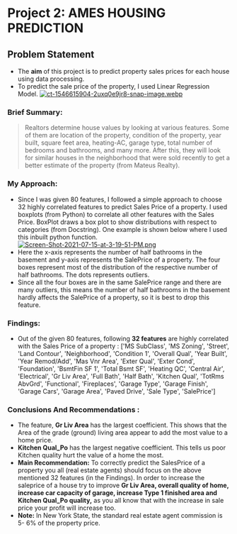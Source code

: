 #   **Project 2: AMES HOUSING PREDICTION**
## Problem Statement

- The **aim** of this project is to predict property sales prices for each house using data processing.
- To predict the sale price of the property, I used Linear Regression Model. 
[![ct-1546615904-2uxq0e9jr8-snap-image.webp](https://i.postimg.cc/1X0gTJRW/ct-1546615904-2uxq0e9jr8-snap-image.webp)](https://postimg.cc/PvxrvbwZ)

### Brief Summary:
> Realtors determine house values by looking at various features. Some of them are location of the property, condition of the property, year built, square feet area, heating-AC, garage type, total number of bedrooms and bathrooms, and many more. After this, they will look for similar houses in the neighborhood that were sold recently to get a better estimate of the property (from Mateus Realty). 

### **My Approach:**
- Since I was given 80 features, I followed a simple approach to choose 32 highly correlated features to predict Sales Price of a property. I used boxplots (from Python) to correlate all other features with the Sales Price. BoxPlot draws a box plot to show distributions with respect to categories (from Docstring). One example is shown below where I used this inbuilt python function.
[![Screen-Shot-2021-07-15-at-3-19-51-PM.png](https://i.postimg.cc/hGWxcn0j/Screen-Shot-2021-07-15-at-3-19-51-PM.png)](https://postimg.cc/Wd8twQCL)
- Here the x-axis represents the number of half bathrooms in the basement and y-axis represents the SalePrice of a property. The four boxes represent most of the distribution of the respective number of half bathrooms. The dots represents outliers. 
- Since all the four boxes are in the same SalePrice range and there are many outliers, this means the number of half bathrooms in the basement hardly affects the SalePrice of a property, so it is best to drop this feature.
### **Findings:**
- Out of the given 80 features, following **32 features** are highly correlated with the Sales Price of a property : 
       ['MS SubClass', 'MS Zoning', 'Street', 'Land Contour',
       'Neighborhood', 'Condition 1', 'Overall Qual', 'Year Built',
       'Year Remod/Add', 'Mas Vnr Area', 'Exter Qual', 'Exter Cond',
       'Foundation', 'BsmtFin SF 1', 'Total Bsmt SF', 'Heating QC',
       'Central Air', 'Electrical', 'Gr Liv Area', 'Full Bath', 'Half Bath',
       'Kitchen Qual', 'TotRms AbvGrd', 'Functional', 'Fireplaces',
       'Garage Type', 'Garage Finish', 'Garage Cars', 'Garage Area',
       'Paved Drive', 'Sale Type', 'SalePrice']
### Conclusions And Recommendations :
- The feature, **Gr Liv Area** has the largest coefficient. This shows that the Area of the grade (ground) living area appear to add the most value to a home price.
- **Kitchen Qual_Po** has the largest negative coefficient. This tells us poor Kitchen quality hurt the value of a home the most.
- **Main Recommendation:** To correctly predict the SalesPrice of a property you all (real estate agents) should focus on the above mentioned 32 features (in the Findings). In order to increase the saleprice of a house try to improve **Gr Liv Area, overall quality of home, increase car capacity of garage, increase Type 1 finished area and Kitchen Qual_Po quality,** as you all know that with the increase in sale price your profit will increase too. 
- **Note:** In New York State, the standard real estate agent commission is 5- 6% of the property price.

